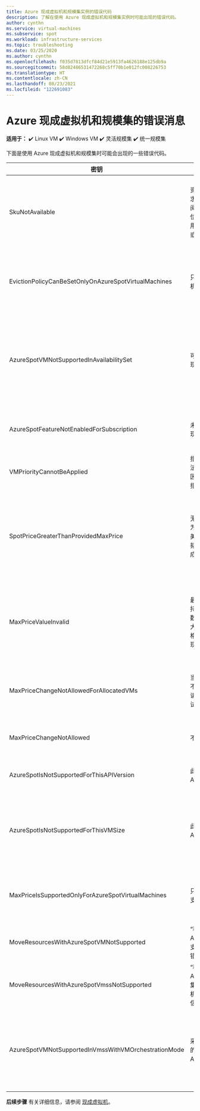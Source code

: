 ```yaml
---
title: Azure 现成虚拟机和规模集实例的错误代码
description: 了解在使用 Azure 现成虚拟机和规模集实例时可能出现的错误代码。
author: cynthn
ms.service: virtual-machines
ms.subservice: spot
ms.workload: infrastructure-services
ms.topic: troubleshooting
ms.date: 03/25/2020
ms.author: cynthn
ms.openlocfilehash: f035d7813dfcf84d21e5913fa4626188e125db9a
ms.sourcegitcommit: 58d82486531472268c5ff70b1e012fc008226753
ms.translationtype: HT
ms.contentlocale: zh-CN
ms.lasthandoff: 08/23/2021
ms.locfileid: "122691083"
---
```

# <a name="error-messages-for-azure-spot-virtual-machines-and-scale-sets"></a>Azure 现成虚拟机和规模集的错误消息

**适用于：** :heavy_check_mark: Linux VM :heavy_check_mark: Windows VM :heavy_check_mark: 灵活规模集 :heavy_check_mark: 统一规模集

下面是使用 Azure 现成虚拟机和规模集时可能会出现的一些错误代码。


| 密钥 | 消息 | 说明 |
|-----|---------|-------------|
| SkuNotAvailable | 资源“\<resource\>”的请求层当前在订阅“\<subscriptionID\>”的位置“\<location\>”不可用。 请尝试使用另一层或部署到其他位置。 | 此位置没有足够的 Azure 现成虚拟机容量用于创建 VM 或规模集实例。 |
| EvictionPolicyCanBeSetOnlyOnAzureSpotVirtualMachines  |  只能在 Azure 现成虚拟机上设置逐出策略。 | 此 VM 不是 Azure 现成虚拟机，因此无法设置逐出策略。 |
| AzureSpotVMNotSupportedInAvailabilitySet  |  可用性集不支持 Azure 现成虚拟机。 | 需要选择使用 Azure 现成虚拟机或使用可用性集中的 VM，而不能同时选择两者。 |
| AzureSpotFeatureNotEnabledForSubscription  |  未在订阅中启用 Azure 现成虚拟机功能。 | 请使用支持 Azure 现成虚拟机的订阅。 |
| VMPriorityCannotBeApplied  |  指定的优先级值“{0}”无法应用于虚拟机“{1}”，因为在创建虚拟机时未指定优先级。 | 请在创建 VM 时指定优先级。 |
| SpotPriceGreaterThanProvidedMaxPrice  |  无法执行操作“{0}”，因为提供的最大价格“{1} 美元”低于 Azure 现成虚拟机大小“{3}”的当前现成 VM 价格“{2} 美元”。 | 请选择更高的最大价格。 有关详细信息，请参阅适用于 [Linux](https://azure.microsoft.com/pricing/details/virtual-machines/linux/) 或 [Windows](https://azure.microsoft.com/pricing/details/virtual-machines/windows/) 的定价信息。|
| MaxPriceValueInvalid  |  最大价格值无效。 仅支持使用 -1 或大于零的小数作为最大价格值。 最大价格值 -1 表示出于价格原因而不逐出 Azure 现成虚拟机。 | 请输入有效的最大价格。 有关详细信息，请参阅适用于 [Linux](https://azure.microsoft.com/pricing/details/virtual-machines/linux/) 或 [Windows](https://azure.microsoft.com/pricing/details/virtual-machines/windows/) 的定价。 |
| MaxPriceChangeNotAllowedForAllocatedVMs | 当前分配了 VM“{0}”时不允许更改最大价格。 请解除分配，然后重试。 | 请停止/解除分配 VM，以便可以更改最大价格。 |
| MaxPriceChangeNotAllowed | 不允许更改最大价格。 | 不能更改此 VM 的最大价格。 |
| AzureSpotIsNotSupportedForThisAPIVersion  |  此 API 版本不支持 Azure 现成虚拟机。 | API 版本需是 2019-03-01。 |
| AzureSpotIsNotSupportedForThisVMSize  |  此 VM 大小 {0} 不支持 Azure 现成虚拟机。 | 选择其他 VM 大小。 有关详细信息，请参阅 [Azure 现成虚拟机](./spot-vms.md)。 |
| MaxPriceIsSupportedOnlyForAzureSpotVirtualMachines  |  只有 Azure 现成虚拟机支持最大价格。 | 有关详细信息，请参阅 [Azure 现成虚拟机](./spot-vms.md)。 |
| MoveResourcesWithAzureSpotVMNotSupported  |  “移动资源”请求包含 Azure 现成虚拟机。 不支持。 检查虚拟机 ID 的错误详细信息。 | 不能移动 Azure 现成虚拟机。 |
| MoveResourcesWithAzureSpotVmssNotSupported  |  “移动资源”请求包含 Azure 现成虚拟机规模集。 不支持。 检查虚拟机规模集 ID 的错误详细信息。 | 不能移动 Azure 现成虚拟机规模集实例。 |
| AzureSpotVMNotSupportedInVmssWithVMOrchestrationMode | 采用 VM 业务流程模式的虚拟机规模集不支持 Azure 现成虚拟机。 | 将业务流程模式设置为虚拟机规模集，以便能够使用 Azure 现成虚拟机实例。 |


**后续步骤** 有关详细信息，请参阅 [现成虚拟机](./spot-vms.md)。